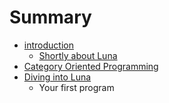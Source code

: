 # Summary

* [introduction](README.md)
   * [Shortly about Luna](shortly_about_luna.md)
* [Category Oriented Programming](category_oriented_programming.md)
* [Diving into Luna](diving_into_luna.md)
   * Your first program

